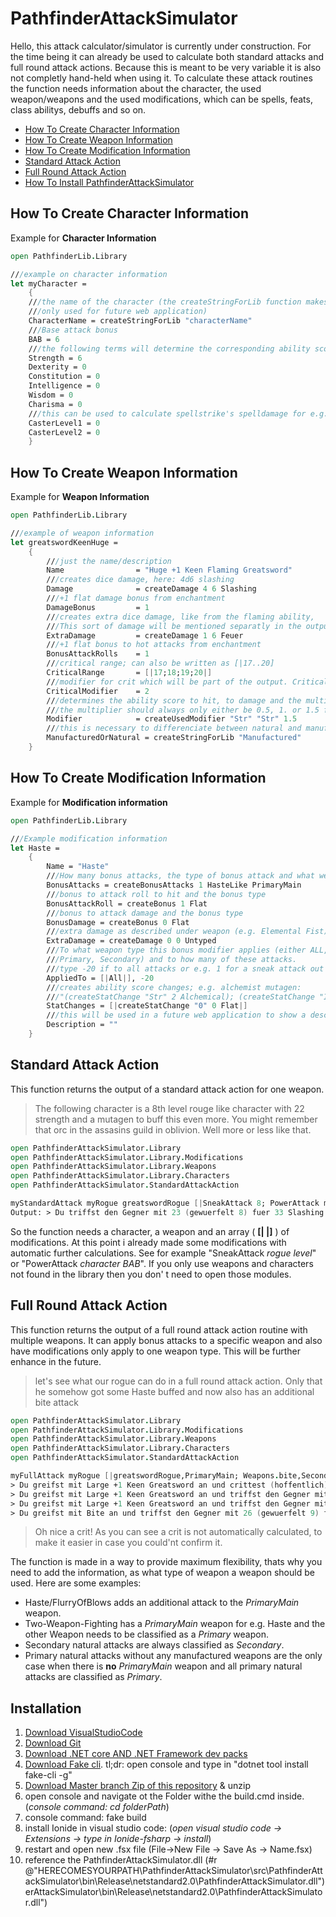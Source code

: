# PathfinderAttackSimulator

Hello, this attack calculator/simulator is currently under construction.
For the time being it can already be used to calculate both standard attacks and full round attack actions.
Because this is meant to be very variable it is also not completly hand-held when using it.
To calculate these attack routines the function needs information about the character, the used weapon/weapons and the used modifications, 
which can be spells, feats, class abilitys, debuffs and so on.

- [How To Create Character Information](#how-to-create-character-information)
- [How To Create Weapon Information](#how-to-create-weapon-information)
- [How To Create Modification Information](#how-to-create-modification-information)
- [Standard Attack Action](#standard-attack-action)
- [Full Round Attack Action](#full-round-attack-action)
- [How To Install PathfinderAttackSimulator](#installation)

## How To Create Character Information

Example for **Character Information** 

```fsharp
open PathfinderLib.Library

///example on character information
let myCharacter =
    {
	///the name of the character (the createStringForLib function makes it all upper case, 
	///only used for future web application)
    CharacterName = createStringForLib "characterName"
	///Base attack bonus
    BAB = 6
	///the following terms will determine the corresponding ability score **modifier**(!)
    Strength = 6
    Dexterity = 0
    Constitution = 0
    Intelligence = 0
    Wisdom = 0
    Charisma = 0
	///this can be used to calculate spellstrike's spelldamage for e.g. magus
	CasterLevel1 = 0
    CasterLevel2 = 0
    }
```

## How To Create Weapon Information

Example for **Weapon Information**

```fsharp
open PathfinderLib.Library

///example of weapon information
let greatswordKeenHuge =
    {
		///just the name/description
        Name                = "Huge +1 Keen Flaming Greatsword"
		///creates dice damage, here: 4d6 slashing
        Damage              = createDamage 4 6 Slashing
		///+1 flat damage bonus from enchantment
        DamageBonus         = 1
		///creates extra dice damage, like from the flaming ability, 			here: 1d6 Fire Damage. 
		///This sort of damage will be mentioned separatly in the output
        ExtraDamage         = createDamage 1 6 Feuer
		///+1 flat bonus to hot attacks from enchantment
        BonusAttackRolls    = 1
		///critical range; can also be written as [|17..20]
        CriticalRange       = [|17;18;19;20|]
		///modifier for crit which will be part of the output. Critical damage will not get calculated automatically yet.
        CriticalModifier    = 2
		///determines the ability score to hit, to damage and the multiplier to damage (in this order)
		///the multiplier should always only either be 0.5, 1. or 1.5 for a two-handed weapon.
        Modifier            = createUsedModifier "Str" "Str" 1.5
		///this is necessary to differenciate between natural and manufactured weapons (either "manufactured" or "natural")
        ManufacturedOrNatural = createStringForLib "Manufactured"
    }
```

## How To Create Modification Information

Example for **Modification information**

```fsharp
open PathfinderLib.Library

///Example modification information
let Haste =
    {
        Name = "Haste"
		///How many bonus attacks, the type of bonus attack and what weapon should be used for it.
        BonusAttacks = createBonusAttacks 1 HasteLike PrimaryMain
		///bonus to attack roll to hit and the bonus type
        BonusAttackRoll = createBonus 1 Flat
		///bonus to attack damage and the bonus type
        BonusDamage = createBonus 0 Flat
		///extra damage as described under weapon (e.g. Elemental Fist)
        ExtraDamage = createDamage 0 0 Untyped
		///To what weapon type this bonus modifier applies (either ALL, PrimaryMain, 
		///Primary, Secondary) and to how many of these attacks.
		///type -20 if to all attacks or e.g. 1 for a sneak attack out of invisibility
        AppliedTo = [|All|], -20
		///creates ability score changes; e.g. alchemist mutagen: 
		///"(createStatChange "Str" 2 Alchemical); (createStatChange "Int" -2 Alchemical)"
        StatChanges = [|createStatChange "0" 0 Flat|]
		///this will be used in a future web application to show a descriptive tooltip
        Description = ""
    }
```
## Standard Attack Action

This function returns the output of a standard attack action for one weapon.
> The following character is a 8th level rouge like character with 22 strength and a mutagen to buff this even more. You might remember that orc in the assasins guild in oblivion. Well more or less like that.
```fsharp
open PathfinderAttackSimulator.Library
open PathfinderAttackSimulator.Library.Modifications
open PathfinderAttackSimulator.Library.Weapons
open PathfinderAttackSimulator.Library.Characters
open PathfinderAttackSimulator.StandardAttackAction

myStandardAttack myRogue greatswordRogue [|SneakAttack 8; PowerAttack myRouge.BAB; EnlargePerson; MutagenStrength; Heroism|]
Output: > Du triffst den Gegner mit 23 (gewuerfelt 8) fuer 33 Slashing Schaden +14 Precision Schaden !
```
So the function needs a character, a weapon and an array ( **[| |]** ) of modifications. At this point i already made some modifications with automatic further calculations. See for example "SneakAttack _rogue level_" or "PowerAttack _character BAB_".
If you only use weapons and characters not found in the library then you don'
t need to open those modules.

## Full Round Attack Action

This function returns the output of a full round attack action routine with multiple weapons. It can apply bonus attacks to a specific weapon and also have modifications only apply to one weapon type. This will be further enhance in the future.
> let's see what our rogue can do in a full round attack action. Only that he somehow got some Haste buffed and now also has an additional bite attack
```fsharp
open PathfinderAttackSimulator.Library
open PathfinderAttackSimulator.Library.Modifications
open PathfinderAttackSimulator.Library.Weapons
open PathfinderAttackSimulator.Library.Characters
open PathfinderAttackSimulator.StandardAttackAction

myFullAttack myRogue [|greatswordRogue,PrimaryMain; Weapons.bite,Secondary|] [|Flanking;SneakAttack 8; MutagenStrength; Haste|]
> Du greifst mit Large +1 Keen Greatsword an und crittest (hoffentlich) den Gegner mit 37 (gewuerfelt 19) und bestaetigst mit 26 (gewuerfelt 8) fuer 27 Slashing Schaden +18 Precision Schaden (crit * 2)!
> Du greifst mit Large +1 Keen Greatsword an und triffst den Gegner mit 22 (gewuerfelt 4) fuer 22 Slashing Schaden +14 Precision Schaden !
> Du greifst mit Large +1 Keen Greatsword an und triffst den Gegner mit 25 (gewuerfelt 7) fuer 24 Slashing Schaden +20 Precision Schaden !
> Du greifst mit Bite an und triffst den Gegner mit 26 (gewuerfelt 9) fuer 8 BludgeoningOrPiercingOrSlashing Schaden +9 Precision Schaden !
```
> Oh nice a crit! As you can see a crit is not automatically calculated, to make it easier in case you could'nt confirm it.

The function is made in a way to provide maximum flexibility, thats why you need to add the information, as what type of weapon a weapon should be used.
Here are some examples:
- Haste/FlurryOfBlows adds an additional attack to the _PrimaryMain_ weapon.
- Two-Weapon-Fighting has a _PrimaryMain_ weapon for e.g. Haste and the other Weapon needs to be classified as a _Primary_ weapon.
- Secondary natural attacks are always classified as _Secondary_.
- Primary natural attacks without any manufactured weapons are the only case when there is __no__ _PrimaryMain_ weapon and all primary natural attacks are classified as _Primary_.

## Installation

1. [Download VisualStudioCode](https://code.visualstudio.com/download)
2. [Download Git](https://git-scm.com/download/win)
3. [Download .NET core AND .NET Framework dev packs](https://dotnet.microsoft.com/download)
4. [Download Fake cli](https://fake.build/fake-gettingstarted.html). tl;dr: open console and type in "dotnet tool install fake-cli -g"
5. [Download Master branch Zip of this repository](https://github.com/Freymaurer/PathfinderAttackSimulator/archive/developer.zip) & unzip
6. open console and navigate ot the Folder withe the build.cmd inside. 
		(_console command: cd folderPath_)
7. console command: fake build
8. install Ionide in visual studio code:
	(_open visual studio code -> Extensions -> type in Ionide-fsharp -> install_)
9. restart and open new .fsx file (File->New File -> Save As -> Name.fsx)
10. reference the PathfinderAttackSimulator.dll (#r @"HERECOMESYOURPATH\PathfinderAttackSimulator\src\PathfinderAttackSimulator\bin\Release\netstandard2.0\PathfinderAttackSimulator.dll")erAttackSimulator\bin\Release\netstandard2.0\PathfinderAttackSimulator.dll")